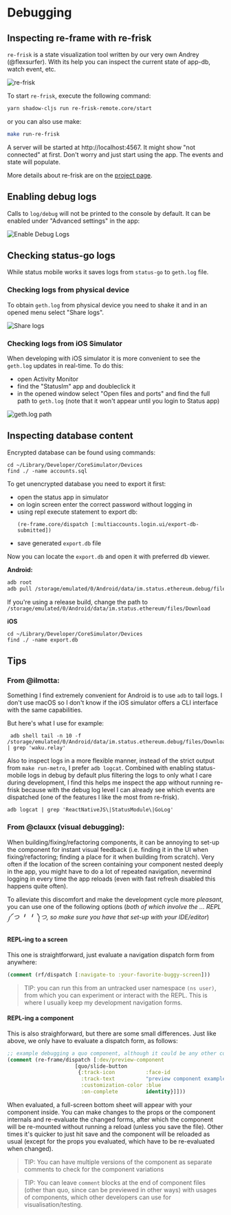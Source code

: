 # Debugging

## Inspecting re-frame with re-frisk
`re-frisk` is a state visualization tool written by our very own Andrey (@flexsurfer). With its help you can inspect the current state of app-db, watch event, etc.

![re-frisk](images/debugging/re-frisk.png)

To start `re-frisk`, execute the following command:
```bash
yarn shadow-cljs run re-frisk-remote.core/start
```

or you can also use make:

```bash
make run-re-frisk
```

A server will be started at http://localhost:4567. It might show "not connected" at first. Don't worry and just start using the app. The events and state will populate.

More details about re-frisk are on the [project page](https://github.com/flexsurfer/re-frisk).

## Enabling debug logs
Calls to `log/debug` will not be printed to the console by default. It can be enabled under "Advanced settings" in the app:

![Enable Debug Logs](images/debugging/log-settings.png)


## Checking status-go logs
While status mobile works it saves logs from `status-go` to `geth.log` file.


### Checking logs from physical device
To obtain `geth.log` from physical device you need to shake it and in an opened menu select "Share logs". 

![Share logs](images/debugging/share-logs.jpeg)


### Checking logs from iOS Simulator
When developing with iOS simulator it is more convenient to see the `geth.log` updates in real-time.
To do this:
- open Activity Monitor
- find the "StatusIm" app and doubleclick it
- in the opened window select "Open files and ports" and find the full path to `geth.log` (note that it won't appear until you login to Status app)

![geth.log path](images/debugging/geth-path.png)

## Inspecting database content

Encrypted database can be found using commands:
```
cd ~/Library/Developer/CoreSimulator/Devices
find ./ -name accounts.sql
```

To get unencrypted database you need to export it first:
- open the status app in simulator
- on login screen enter the correct password without logging in
- using repl execute statement to export db:
   ```
   (re-frame.core/dispatch [:multiaccounts.login.ui/export-db-submitted])
   ```
- save generated `export.db` file

Now you can locate the `export.db` and open it with preferred db viewer.

**Android:**

```sh
adb root
adb pull /storage/emulated/0/Android/data/im.status.ethereum.debug/files/Download/export.db /path/to/store/export.db
```

If you're using a release build, change the path to `/storage/emulated/0/Android/data/im.status.ethereum/files/Download`

**iOS**

```
cd ~/Library/Developer/CoreSimulator/Devices
find ./ -name export.db
```



## Tips
### From @ilmotta:

Something I find extremely convenient for Android is to use `adb` to tail logs. I don't use macOS so I don't know if the iOS simulator offers a CLI interface with the same capabilities.

But here's what I use for example:

```
 adb shell tail -n 10 -f /storage/emulated/0/Android/data/im.status.ethereum.debug/files/Download/geth.log | grep 'waku.relay'
``` 

Also to inspect logs in a more flexible manner, instead of the strict output from `make run-metro`, I prefer `adb logcat`. Combined with enabling status-mobile logs in debug by default plus filtering the logs to only what I care during development, I find this helps me inspect the app without running re-frisk because with the debug log level I can already see which events are dispatched (one of the features I like the most from re-frisk).

```
adb logcat | grep 'ReactNativeJS\|StatusModule\|GoLog'
```

### From @clauxx (visual debugging):

When building/fixing/refactoring components, it can be annoying to set-up the component for instant visual feedback (i.e. finding it in the UI when fixing/refactoring; finding a place for it when building from scratch). Very often if the location of the screen containing your component nested deeply in the app, you might have to do a lot of repeated navigation, nevermind logging in every time the app reloads (even with fast refresh disabled this happens quite often).

To alleviate this discomfort and make the development cycle more *pleasant*, you can use one of the following options (*_both of which involve the ... REPL ༼ つ ╹ ╹ ༽つ, so make sure you have that set-up with your IDE/editor_*)

#### REPL-ing to a screen

This one is straightforward, just evaluate a navigation dispatch form from anywhere:

```cljs
(comment (rf/dispatch [:navigate-to :your-favorite-buggy-screen]))
```

> TIP: you can run this from an untracked user namespace `(ns user)`, from which you can experiment or interact with the REPL. This is where I usually keep my development navigation forms.

#### REPL-ing a component

This is also straighforward, but there are some small differences. Just like above, we only have to evaluate a dispatch form, as follows:

```cljs
;; example debugging a quo component, although it could be any other component e.g. from the `status-im2` ns.
(comment (re-frame/dispatch [:dev/preview-component
                      [quo/slide-button
                       {:track-icon          :face-id
                        :track-text          "preview component example"
                        :customization-color :blue
                        :on-complete         identity}]]))
```

When evaluated, a full-screen bottom sheet will appear with your component inside. You can make changes to the props or the component internals and re-evaluate the changed forms, after which the component will be re-mounted without running a reload (unless you save the file). Other times it's quicker to just hit save and the component will be reloaded as usual (except for the props you evaluated, which have to be re-evaluated when changed).

> TIP: You can have multiple versions of the component as separate comments to check for the component variations

> TIP: You can leave `comment` blocks at the end of component files (other than quo, since can be previewed in other ways) with usages of components, which other developers can use for visualisation/testing.
